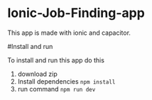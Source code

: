 # Ionic-Job-Finding-app

This app is made with ionic and capacitor. 

#Install and run 

To install and run this app do this

1. download zip
2. Install dependencies `npm install`
3. run command `npm run dev`

